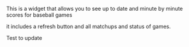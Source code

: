 This is a widget that allows you to see up to date and minute by minute scores for baseball games

it includes a refresh button and all matchups and status of games.

Test to update
